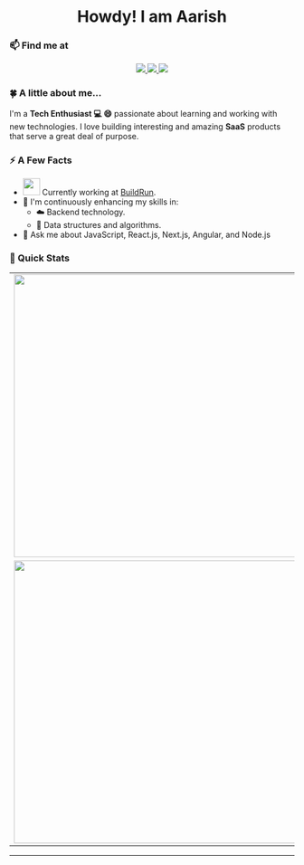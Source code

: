 

<h1 align="center"> Howdy! I am Aarish </h1>

### :mailbox: Find me at 
<p align="center">
  <a href="https://github.com/aarishali0" target="_blank">
    <img src="http://img.shields.io/badge/-Github-black?style=flat-square&logo=github"/>
  </a>
  <a href="https://stackshare.io/aliarish012/tech-stack" target="_blank">
    <img src="http://img.shields.io/badge/tech-stack-0690fa.svg?style=flat"/>
  </a>
  <a href="https://www.linkedin.com/in/aarishali0/" target="_blank">
    <img src="https://img.shields.io/badge/LinkedIn-aarish-2867B2"/>
  </a>
</p>

### :four_leaf_clover: A little about me...  

I'm a **Tech Enthusiast :computer: :smile:** passionate about learning and working with new technologies. I love building interesting and amazing **SaaS** products that serve a great deal of purpose.

### :zap: A Few Facts
- <img src="https://media.giphy.com/media/WUlplcMpOCEmTGBtBW/giphy.gif" width="30"> Currently working at  <a href="https://www.buildrun.app/" target="_blank">BuildRun</a>. 
- :seedling: I'm continuously enhancing my skills in:
  - :cloud: Backend technology.
  - :robot: Data structures and algorithms.
- :speech_balloon: Ask me about JavaScript, React.js, Next.js, Angular, and Node.js

### :rocket: Quick Stats
<table align="center">
  <tr>
    <td align="center">
        <img width='500px' src="https://my-stats-43gk.vercel.app/api?username=aarishali0&show_icons=true&theme=algolia&hide=contribs,issues&show=discussions_answered&rank_icon=github&include_all_commits=true&card_width=150" />
    </td>
    <td align="center">
      <img width='500px' src="https://github-readme-streak-stats-git-main-davids-projects-ad77adcc.vercel.app/?user=aarishali0&theme=algolia"/>
    </td>
  </tr>
  <tr>
    <td align="center">
        <img width='500px' src="https://my-stats-43gk.vercel.app/api/top-langs/?username=aarishali0&hide=html,scss,css&langs_count=8&layout=compact&theme=algolia&card_width=150" />
    </td>
    <td align="center">
      <img width='500px' src="https://github-profile-trophy.vercel.app/?username=aarishali0&theme=algolia&no-frame=true&title=Commits,PullRequest,Experience&column=-1&row=1"/>
    </td>
  </tr>
</table>

---
